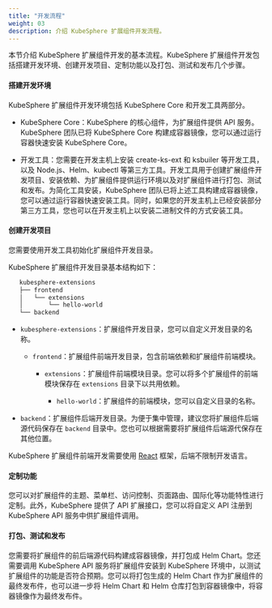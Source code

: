 ```yaml
---
title: "开发流程"
weight: 03
description: 介绍 KubeSphere 扩展组件开发流程。
---
```


本节介绍 KubeSphere 扩展组件开发的基本流程。KubeSphere 扩展组件开发包括搭建开发环境、创建开发项目、定制功能以及打包、测试和发布几个步骤。

#### 搭建开发环境

KubeSphere 扩展组件开发环境包括 KubeSphere Core 和开发工具两部分。

* KubeSphere Core：KubeSphere 的核心组件，为扩展组件提供 API 服务。KubeSphere 团队已将 KubeSphere Core 构建成容器镜像，您可以通过运行容器快速安装 KubeSphere Core。

* 开发工具：您需要在开发主机上安装 create-ks-ext 和 ksbuiler 等开发工具，以及 Node.js、Helm、kubectl 等第三方工具。开发工具用于创建扩展组件开发项目、安装依赖、为扩展组件提供运行环境以及对扩展组件进行打包、测试和发布。为简化工具安装，KubeSphere 团队已将上述工具构建成容器镜像，您可以通过运行容器快速安装工具。同时，如果您的开发主机上已经安装部分第三方工具，您也可以在开发主机上以安装二进制文件的方式安装工具。

#### 创建开发项目

您需要使用开发工具初始化扩展组件开发目录。

KubeSphere 扩展组件开发目录基本结构如下：

```bash
   kubesphere-extensions
   ├── frontend
   │   └── extensions
   │       └── hello-world
   └── backend
```

* `kubesphere-extensions`：扩展组件开发目录，您可以自定义开发目录的名称。

  * `frontend`：扩展组件前端开发目录，包含前端依赖和扩展组件前端模块。

    * `extensions`：扩展组件前端模块目录。您可以将多个扩展组件的前端模块保存在 `extensions` 目录下以共用依赖。

       * `hello-world`：扩展组件的前端模块，您可以自定义目录的名称。

* `backend`：扩展组件后端开发目录。为便于集中管理，建议您将扩展组件后端源代码保存在 `backend` 目录中。您也可以根据需要将扩展组件后端源代保存在其他位置。

KubeSphere 扩展组件前端开发需要使用 [React](https://reactjs.org) 框架，后端不限制开发语言。

#### 定制功能

您可以对扩展组件的主题、菜单栏、访问控制、页面路由、国际化等功能特性进行定制。此外，KubeSphere 提供了 API 扩展接口，您可以将自定义 API 注册到 KubeSphere API 服务中供扩展组件调用。

#### 打包、测试和发布

您需要将扩展组件的前后端源代码构建成容器镜像，并打包成 Helm Chart。您还需要调用 KubeSphere API 服务将扩展组件安装到 KubeSphere 环境中，以测试扩展组件的功能是否符合预期。您可以将打包生成的 Helm Chart 作为扩展组件的最终发布件，也可以进一步将 Helm Chart 和 Helm 仓库打包到容器镜像中，将容器镜像作为最终发布件。
